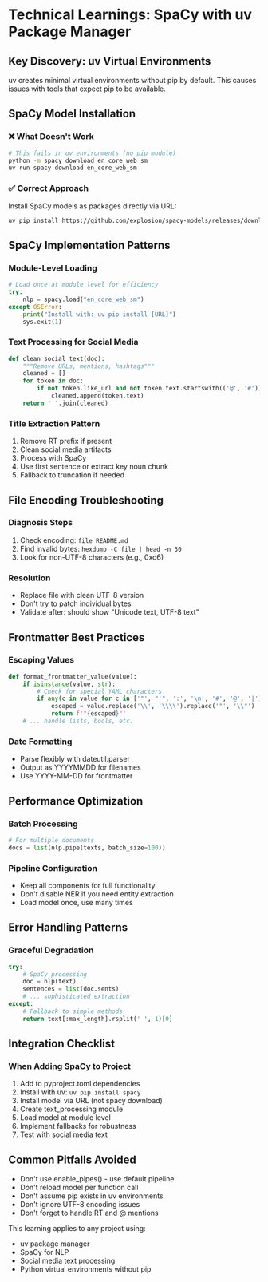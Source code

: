 # Technical Learnings: SpaCy with uv Package Manager

## Key Discovery: uv Virtual Environments
uv creates minimal virtual environments without pip by default. This causes issues with tools that expect pip to be available.

## SpaCy Model Installation

### ❌ What Doesn't Work
```bash
# This fails in uv environments (no pip module)
python -m spacy download en_core_web_sm
uv run spacy download en_core_web_sm
```

### ✅ Correct Approach
Install SpaCy models as packages directly via URL:
```bash
uv pip install https://github.com/explosion/spacy-models/releases/download/en_core_web_sm-3.8.0/en_core_web_sm-3.8.0-py3-none-any.whl
```

## SpaCy Implementation Patterns

### Module-Level Loading
```python
# Load once at module level for efficiency
try:
    nlp = spacy.load("en_core_web_sm")
except OSError:
    print("Install with: uv pip install [URL]")
    sys.exit(1)
```

### Text Processing for Social Media
```python
def clean_social_text(doc):
    """Remove URLs, mentions, hashtags"""
    cleaned = []
    for token in doc:
        if not token.like_url and not token.text.startswith(('@', '#')):
            cleaned.append(token.text)
    return ' '.join(cleaned)
```

### Title Extraction Pattern
1. Remove RT prefix if present
2. Clean social media artifacts
3. Process with SpaCy
4. Use first sentence or extract key noun chunk
5. Fallback to truncation if needed

## File Encoding Troubleshooting

### Diagnosis Steps
1. Check encoding: `file README.md`
2. Find invalid bytes: `hexdump -C file | head -n 30`
3. Look for non-UTF-8 characters (e.g., 0xd6)

### Resolution
- Replace file with clean UTF-8 version
- Don't try to patch individual bytes
- Validate after: should show "Unicode text, UTF-8 text"

## Frontmatter Best Practices

### Escaping Values
```python
def format_frontmatter_value(value):
    if isinstance(value, str):
        # Check for special YAML characters
        if any(c in value for c in ['"', "'", ':', '\n', '#', '@', '|']):
            escaped = value.replace('\\', '\\\\').replace('"', '\\"')
            return f'"{escaped}"'
    # ... handle lists, bools, etc.
```

### Date Formatting
- Parse flexibly with dateutil.parser
- Output as YYYYMMDD for filenames
- Use YYYY-MM-DD for frontmatter

## Performance Optimization

### Batch Processing
```python
# For multiple documents
docs = list(nlp.pipe(texts, batch_size=100))
```

### Pipeline Configuration
- Keep all components for full functionality
- Don't disable NER if you need entity extraction
- Load model once, use many times

## Error Handling Patterns

### Graceful Degradation
```python
try:
    # SpaCy processing
    doc = nlp(text)
    sentences = list(doc.sents)
    # ... sophisticated extraction
except:
    # Fallback to simple methods
    return text[:max_length].rsplit(' ', 1)[0]
```

## Integration Checklist

### When Adding SpaCy to Project
1. Add to pyproject.toml dependencies
2. Install with uv: `uv pip install spacy`
3. Install model via URL (not spacy download)
4. Create text_processing module
5. Load model at module level
6. Implement fallbacks for robustness
7. Test with social media text

## Common Pitfalls Avoided
- Don't use enable_pipes() - use default pipeline
- Don't reload model per function call
- Don't assume pip exists in uv environments
- Don't ignore UTF-8 encoding issues
- Don't forget to handle RT and @ mentions

This learning applies to any project using:
- uv package manager
- SpaCy for NLP
- Social media text processing
- Python virtual environments without pip